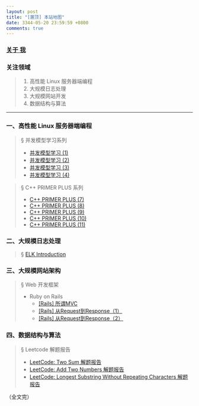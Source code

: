 ```yaml
---
layout: post
title: "[置顶] 本站地图"
date: 3344-05-20 23:59:59 +0800
comments: true
---
```

### [关于 我](/about)

### 关注领域
> 1. 高性能 Linux 服务器端编程
> 2. 大规模日志处理
> 3. 大规模网站开发
> 4. 数据结构与算法

---
### 一、高性能 Linux 服务器端编程
> § 并发模型学习系列
> - [并发模型学习 (1)](/2015/06/19/2015-06-20-seven-concurrency-models-in-seven-weeks-thread/)
> - [并发模型学习 (2)](/2015/06/19/2015-06-20-seven-concurrency-models-in-seven-weeks-mutex/)
> - [并发模型学习 (3)](/2015/06/20/2015-06-21-seven-concurrency-models-in-seven-weeks-memory-visibility/)
> - [并发模型学习 (4)](2015/06/21/2015-06-22-seven-concurrency-models-in-seven-weeks-dining-philosophers-problem/)

> § C++ PRIMER PLUS 系列
> - [C++ PRIMER PLUS (7)](http://localhost:4000/2012/01/29/2012-01-29-cpp-primer-plus-7/)
> - [C++ PRIMER PLUS (8)](http://localhost:4000/2012/02/21/2012-02-21-cpp-primer-plus-8/)
> - [C++ PRIMER PLUS (9)](http://localhost:4000/2012/02/21/2012-02-21-cpp-primer-plus-9/)
> - [C++ PRIMER PLUS (10)](http://localhost:4000/2012/03/10/2012-03-10-cpp-primer-plus-10/)
> - [C++ PRIMER PLUS (11)](http://localhost:4000/2012/03/10/2012-03-10-cpp-primer-plus-11/)

### 二、大规模日志处理
> § [ELK Introduction](http://localhost:4000/2016/07/25/2016-07-25-elk/)

### 三、大规模网站架构
> § Web 开发框架
> - Ruby on Rails
>	+ [[Rails] 所谓MVC](http://localhost:4000/2015/01/19/2015-01-19-rails-mvc/)
>	+ [[Rails] 从Request到Response（1）](http://localhost:4000/2015/06/26/2015-06-26-rails-request-to-response-one/)
>	+ [[Rails] 从Request到Response（2）](http://localhost:4000/2015/06/28/2015-06-26-rails-request-to-response-two/)

### 四、数据结构与算法
> § Leetcode 解题报告
> - [LeetCode: Two Sum 解题报告](http://localhost:4000/2015/06/19/2015-06-19-leetcode-twoSum/)
> - [LeetCode: Add Two Numbers 解题报告](http://localhost:4000/2015/06/20/2015-06-20-leetcode-addTwoNumbers/)
> - [LeetCode: Longest Substring Without Repeating Characters 解题报告](http://localhost:4000/2015/06/20/2015-06-20-leetcode-longestSubstringWithoutRepeatingCharacters/)

（全文完）